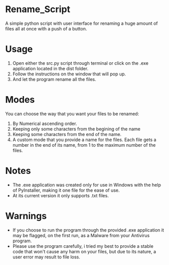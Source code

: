 # Rename_Script
 A simple python script with user interface for renaming a huge amount of files all at once with a push of a button.

# Usage
1. Open either the src.py script through terminal or click on the .exe application located in the dist folder.
2. Follow the instructions on the window that will pop up.
3. And let the program rename all the files.

# Modes
 You can choose the way that you want your files to be renamed: 
 1. By Numerical ascending order.
 2. Keeping only some characters from the begining of the name 
 3. Keeping some characters from the end of the name.
 4. A custom mode that you provide a name for the files. Each file gets a number in the end of its name, from 1 to the maximum number of the files.

# Notes
 - The .exe application was created only for use in Windows with the help of PyInstaller, making it one file for the ease of use.
 - At its current version it only supports .txt files.
 
# Warnings
 - If you choose to run the program through the provided .exe application it may be flagged, on the first run, as a Malware from your Antivirus program.
 - Please use the program carefully, i tried my best to provide a stable code that won't cause any harm on your files, but due to its nature, a user error may result to file loss.
